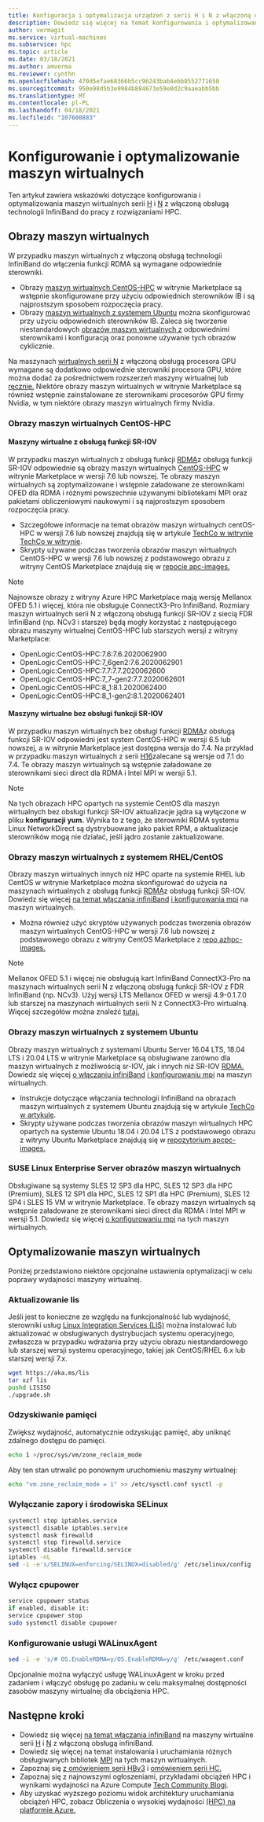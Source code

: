 ```yaml
---
title: Konfiguracja i optymalizacja urządzeń z serii H i N z włączoną obsługą technologii InfiniBand na platformie Azure Virtual Machines
description: Dowiedz się więcej na temat konfigurowania i optymalizowania maszyn wirtualnych serii H i N z włączoną obsługą technologii InfiniBand dla hpc.
author: vermagit
ms.service: virtual-machines
ms.subservice: hpc
ms.topic: article
ms.date: 03/18/2021
ms.author: amverma
ms.reviewer: cynthn
ms.openlocfilehash: 470d5efae68366b5cc96243bab4ebb8552771650
ms.sourcegitcommit: 950e98d5b3e9984b884673e59e0d2c9aaeabb5bb
ms.translationtype: MT
ms.contentlocale: pl-PL
ms.lasthandoff: 04/18/2021
ms.locfileid: "107600883"
---
```

# <a name="configure-and-optimize-vms"></a>Konfigurowanie i optymalizowanie maszyn wirtualnych

Ten artykuł zawiera wskazówki dotyczące konfigurowania i optymalizowania maszyn wirtualnych serii [H](../../sizes-hpc.md) i [N](../../sizes-gpu.md) z włączoną obsługą technologii InfiniBand do pracy z rozwiązaniami HPC.

## <a name="vm-images"></a>Obrazy maszyn wirtualnych
W przypadku maszyn wirtualnych z włączoną obsługą technologii InfiniBand do włączenia funkcji RDMA są wymagane odpowiednie sterowniki.
- Obrazy [maszyn wirtualnych CentOS-HPC](#centos-hpc-vm-images) w witrynie Marketplace są wstępnie skonfigurowane przy użyciu odpowiednich sterowników IB i są najprostszym sposobem rozpoczęcia pracy.
- Obrazy [maszyn wirtualnych z systemem Ubuntu](#ubuntu-vm-images) można skonfigurować przy użyciu odpowiednich sterowników IB. Zaleca się tworzenie niestandardowych [obrazów maszyn wirtualnych z](../../linux/tutorial-custom-images.md) odpowiednimi sterownikami i konfiguracją oraz ponowne używanie tych obrazów cyklicznie.

Na maszynach [wirtualnych serii N](../../sizes-gpu.md) z włączoną obsługą procesora GPU [](../../extensions/hpccompute-gpu-linux.md) wymagane są dodatkowo odpowiednie sterowniki procesora GPU, które można dodać za pośrednictwem rozszerzeń maszyny wirtualnej lub [ręcznie.](../../linux/n-series-driver-setup.md) Niektóre obrazy maszyn wirtualnych w witrynie Marketplace są również wstępnie zainstalowane ze sterownikami procesorów GPU firmy Nvidia, w tym niektóre obrazy maszyn wirtualnych firmy Nvidia.

### <a name="centos-hpc-vm-images"></a>Obrazy maszyn wirtualnych CentOS-HPC

#### <a name="sr-iov-enabled-vms"></a>Maszyny wirtualne z obsługą funkcji SR-IOV
W przypadku maszyn wirtualnych z obsługą funkcji [RDMA](../../sizes-hpc.md#rdma-capable-instances)z obsługą funkcji SR-IOV odpowiednie są obrazy maszyn wirtualnych [CentOS-HPC](https://azuremarketplace.microsoft.com/marketplace/apps/openlogic.centos-hpc?tab=Overview) w witrynie Marketplace w wersji 7.6 lub nowszej. Te obrazy maszyn wirtualnych są zoptymalizowane i wstępnie załadowane ze sterownikami OFED dla RDMA i różnymi powszechnie używanymi bibliotekami MPI oraz pakietami obliczeniowymi naukowymi i są najprostszym sposobem rozpoczęcia pracy.
- Szczegółowe informacje na temat obrazów maszyn wirtualnych centOS-HPC w wersji 7.6 lub nowszej znajdują się w artykule [TechCo w witrynie TechCo w witrynie](https://techcommunity.microsoft.com/t5/Azure-Compute/CentOS-HPC-VM-Image-for-SR-IOV-enabled-Azure-HPC-VMs/ba-p/665557).
- Skrypty używane podczas tworzenia obrazów maszyn wirtualnych CentOS-HPC w wersji 7.6 lub nowszej z podstawowego obrazu z witryny CentOS Marketplace znajdują się w [repocie apc-images.](https://github.com/Azure/azhpc-images/tree/master/centos)
  
> [!NOTE] 
> Najnowsze obrazy z witryny Azure HPC Marketplace mają wersję Mellanox OFED 5.1 i więcej, która nie obsługuje ConnectX3-Pro InfiniBand. Rozmiary maszyn wirtualnych serii N z włączoną obsługą funkcji SR-IOV z siecią FDR InfiniBand (np. NCv3 i starsze) będą mogły korzystać z następującego obrazu maszyny wirtualnej CentOS-HPC lub starszych wersji z witryny Marketplace:
>- OpenLogic:CentOS-HPC:7.6:7.6.2020062900
>- OpenLogic:CentOS-HPC:7_6gen2:7.6.2020062901
>- OpenLogic:CentOS-HPC:7.7:7.7.2020062600
>- OpenLogic:CentOS-HPC:7_7-gen2:7.7.2020062601
>- OpenLogic:CentOS-HPC:8_1:8.1.2020062400
>- OpenLogic:CentOS-HPC:8_1-gen2:8.1.2020062401

#### <a name="non-sr-iov-enabled-vms"></a>Maszyny wirtualne bez obsługi funkcji SR-IOV
W przypadku maszyn wirtualnych bez obsługi funkcji [RDMA](../../sizes-hpc.md#rdma-capable-instances)z obsługą funkcji SR-IOV odpowiedni jest system CentOS-HPC w wersji 6.5 lub nowszej, a w witrynie Marketplace jest dostępna wersja do 7.4. Na przykład w przypadku maszyn wirtualnych z serii [H16](../../h-series.md)zalecane są wersje od 7.1 do 7.4. Te obrazy maszyn wirtualnych są wstępnie załadowane ze sterownikami sieci direct dla RDMA i Intel MPI w wersji 5.1.

> [!NOTE]
> Na tych obrazach HPC opartych na systemie CentOS dla maszyn wirtualnych bez obsługi funkcji SR-IOV aktualizacje jądra są wyłączone w pliku **konfiguracji yum.** Wynika to z tego, że sterowniki RDMA systemu Linux NetworkDirect są dystrybuowane jako pakiet RPM, a aktualizacje sterowników mogą nie działać, jeśli jądro zostanie zaktualizowane.

### <a name="rhelcentos-vm-images"></a>Obrazy maszyn wirtualnych z systemem RHEL/CentOS
Obrazy maszyn wirtualnych innych niż HPC oparte na systemie RHEL lub CentOS w witrynie Marketplace można skonfigurować do użycia na maszynach wirtualnych z obsługą funkcji [RDMA](../../sizes-hpc.md#rdma-capable-instances)z obsługą funkcji SR-IOV. Dowiedz się więcej [na temat włączania infiniBand](enable-infiniband.md) [i konfigurowania mpi](setup-mpi.md) na maszyn wirtualnych.
- Można również użyć skryptów używanych podczas tworzenia obrazów maszyn wirtualnych CentOS-HPC w wersji 7.6 lub nowszej z podstawowego obrazu z witryny CentOS Marketplace z [repo azhpc-images.](https://github.com/Azure/azhpc-images/tree/master/centos)
  
> [!NOTE]
> Mellanox OFED 5.1 i więcej nie obsługują kart InfiniBand ConnectX3-Pro na maszynach wirtualnych serii N z włączoną obsługą funkcji SR-IOV z FDR InfiniBand (np. NCv3). Użyj wersji LTS Mellanox OFED w wersji 4.9-0.1.7.0 lub starszej na maszynach wirtualnych serii N z ConnectX3-Pro wirtualną. Więcej szczegółów można znaleźć [tutaj.](https://www.mellanox.com/products/infiniband-drivers/linux/mlnx_ofed)

### <a name="ubuntu-vm-images"></a>Obrazy maszyn wirtualnych z systemem Ubuntu
Obrazy maszyn wirtualnych z systemami Ubuntu Server 16.04 LTS, 18.04 LTS i 20.04 LTS w witrynie Marketplace są obsługiwane zarówno dla maszyn wirtualnych z możliwością sr-IOV, jak i innych niż SR-IOV [RDMA.](../../sizes-hpc.md#rdma-capable-instances) Dowiedz się więcej [o włączaniu infiniBand](enable-infiniband.md) [i konfigurowaniu mpi](setup-mpi.md) na maszyn wirtualnych.
- Instrukcje dotyczące włączania technologii InfiniBand na obrazach maszyn wirtualnych z systemem Ubuntu znajdują się w artykule [TechCo w artykule](https://techcommunity.microsoft.com/t5/azure-compute/configuring-infiniband-for-ubuntu-hpc-and-gpu-vms/ba-p/1221351).
- Skrypty używane podczas tworzenia obrazów maszyn wirtualnych HPC opartych na systemie Ubuntu 18.04 i 20.04 LTS z podstawowego obrazu z witryny Ubuntu Marketplace znajdują się w [repozytorium apcpc-images.](https://github.com/Azure/azhpc-images/tree/master/ubuntu)

### <a name="suse-linux-enterprise-server-vm-images"></a>SUSE Linux Enterprise Server obrazów maszyn wirtualnych
Obsługiwane są systemy SLES 12 SP3 dla HPC, SLES 12 SP3 dla HPC (Premium), SLES 12 SP1 dla HPC, SLES 12 SP1 dla HPC (Premium), SLES 12 SP4 i SLES 15 VM w witrynie Marketplace. Te obrazy maszyn wirtualnych są wstępnie załadowane ze sterownikami sieci direct dla RDMA i Intel MPI w wersji 5.1. Dowiedz się więcej [o konfigurowaniu mpi](setup-mpi.md) na tych maszyn wirtualnych.

## <a name="optimize-vms"></a>Optymalizowanie maszyn wirtualnych

Poniżej przedstawiono niektóre opcjonalne ustawienia optymalizacji w celu poprawy wydajności maszyny wirtualnej.

### <a name="update-lis"></a>Aktualizowanie lis

Jeśli jest to konieczne ze względu na funkcjonalność lub wydajność, sterowniki usług [Linux Integration Services (LIS)](../../linux/endorsed-distros.md) można instalować lub aktualizować w obsługiwanych dystrybucjach systemu operacyjnego, zwłaszcza w przypadku wdrażania przy użyciu obrazu niestandardowego lub starszej wersji systemu operacyjnego, takiej jak CentOS/RHEL 6.x lub starszej wersji 7.x.

```bash
wget https://aka.ms/lis
tar xzf lis
pushd LISISO
./upgrade.sh
```

### <a name="reclaim-memory"></a>Odzyskiwanie pamięci

Zwiększ wydajność, automatycznie odzyskując pamięć, aby uniknąć zdalnego dostępu do pamięci.

```bash
echo 1 >/proc/sys/vm/zone_reclaim_mode
```

Aby ten stan utrwalić po ponownym uruchomieniu maszyny wirtualnej:

```bash
echo "vm.zone_reclaim_mode = 1" >> /etc/sysctl.conf sysctl -p
```

### <a name="disable-firewall-and-selinux"></a>Wyłączanie zapory i środowiska SELinux

```bash
systemctl stop iptables.service
systemctl disable iptables.service
systemctl mask firewalld
systemctl stop firewalld.service
systemctl disable firewalld.service
iptables -nL
sed -i -e's/SELINUX=enforcing/SELINUX=disabled/g' /etc/selinux/config
```

### <a name="disable-cpupower"></a>Wyłącz cpupower

```bash
service cpupower status
if enabled, disable it:
service cpupower stop
sudo systemctl disable cpupower
```

### <a name="configure-walinuxagent"></a>Konfigurowanie usługi WALinuxAgent

```bash
sed -i -e 's/# OS.EnableRDMA=y/OS.EnableRDMA=y/g' /etc/waagent.conf
```
Opcjonalnie można wyłączyć usługę WALinuxAgent w kroku przed zadaniem i włączyć obsługę po zadaniu w celu maksymalnej dostępności zasobów maszyny wirtualnej dla obciążenia HPC.


## <a name="next-steps"></a>Następne kroki

- Dowiedz się więcej [na temat włączania infiniBand](enable-infiniband.md) na maszyny wirtualne serii [H](../../sizes-hpc.md) i [N](../../sizes-gpu.md) z włączoną obsługą infiniBand.
- Dowiedz się więcej na temat instalowania i uruchamiania różnych obsługiwanych bibliotek [MPI](setup-mpi.md) na tych maszyn wirtualnych.
- Zapoznaj się [z omówieniem serii HBv3](hbv3-series-overview.md) i [omówieniem serii HC.](hc-series-overview.md)
- Zapoznaj się z najnowszymi ogłoszeniami, przykładami obciążeń HPC i wynikami wydajności na Azure Compute [Tech Community Blogi](https://techcommunity.microsoft.com/t5/azure-compute/bg-p/AzureCompute).
- Aby uzyskać wyższego poziomu widok architektury uruchamiania obciążeń HPC, zobacz Obliczenia o wysokiej wydajności [(HPC) na platformie Azure.](/azure/architecture/topics/high-performance-computing/)
